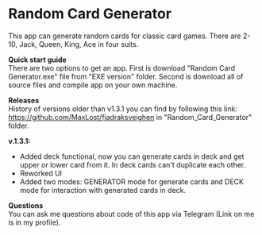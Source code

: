 # Random Card Generator
This app can generate random cards for classic card games. There are 2-10, Jack, Queen, King, Ace in four suits.

__Quick start guide__ <br />
There are two options to get an app. First is download "Random Card Generator.exe" file from "EXE version" folder. Second is download all of source files and compile app on your own machine.

__Releases__ <br />
History of versions older than v1.3.1 you can find by following this link: https://github.com/MaxLost/fjadraksveighen in "Random_Card_Generator" folder.

__v.1.3.1:__
- Added deck functional, now you can generate cards in deck and get upper or lower card from it. In deck cards can't duplicate each other.
- Reworked UI
- Added two modes: GENERATOR mode for generate cards and DECK mode for interaction with generated cards in deck.

__Questions__ <br />
You can ask me questions about code of this app via Telegram (Link on me is in my profile).